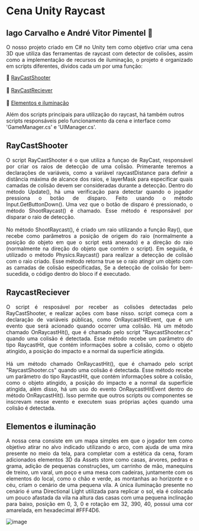 # **Cena Unity Raycast**
## Iago Carvalho e André Vitor Pimentel 📖
<p align="justify">
 O nosso projeto criado em C# no Unity tem como objetivo criar uma cena 3D que utiliza das ferramentas de raycast com detector de colisões, 
 assim como a implementação de recursos de iluminação, o projeto é organizado em scripts diferentes, dividos cada um por uma função:
  
🔹 [RayCastShooter](#raycastshooter) <br><br>
🔹 [RayCastReciever](#raycastreciever)<br><br>
🔹 [Elementos e iluminação](#elementos-e-iluminação) 
  
 Além dos scripts principais para utilização do raycast, há também outros scripts responsáveis pelo funcionamento da cena e interface como 'GameManager.cs' e 'UIManager.cs'.
 </p>
 
## RayCastShooter
<p align="justify">
O script RayCastShooter é o que utiliza a funçao de RayCast, responsável por criar os raios de detecção de uma colisão.
Primerante teremos a declarações de variáveis, como a variável raycastDistance para definir a distância máxima de alcance dos raios, e layerMask para 
especificar quais camadas de colisão devem ser consideradas durante a detecção.
Dentro do método Update(), há uma verificação para detectar quando o jogador pressiona o botão de disparo. Feito usando o método Input.GetButtonDown().
Uma vez que o botão de disparo é pressionado, o método ShootRaycast() é chamado. Esse método é responsável por disparar o raio de detecção.<br><br>
No método ShootRaycast(), é criado um raio utilizando a função Ray(), que recebe como parâmetros a posição de origem do raio 
(normalmente a posição do objeto em que o script está anexado) e a direção do raio (normalmente na direção do objeto que contém o script).
Em seguida, é utilizado o método Physics.Raycast() para realizar a detecção de colisão com o raio criado. 
Esse método retorna true se o raio atingir um objeto com as camadas de colisão especificadas, Se a detecção de colisão for bem-sucedida, o código dentro do bloco if é executado. 
 </p> 
 
 ## RaycastReciever
 <p align="justify">
O script é resposável por receber as colisões detectadas pelo RayCastShooter, e realizar ações com base nisso. 
script começa com a declaração de variáveis públicas, como OnRaycastHitEvent, que é um evento que será acionado quando ocorrer uma colisão.
Há um método chamado OnRaycastHit(), que é chamado pelo script "RaycastShooter.cs" quando uma colisão é detectada. 
Esse método recebe um parâmetro do tipo RaycastHit, que contém informações sobre a colisão, como o objeto atingido, a posição do impacto e a normal da superfície atingida.<br><br>
Há um método chamado OnRaycastHit(), que é chamado pelo script "RaycastShooter.cs" quando uma colisão é detectada. 
Esse método recebe um parâmetro do tipo RaycastHit, que contém informações sobre a colisão, como o objeto atingido, a posição do impacto e a normal da superfície atingida, 
 além disso, há um uso do evento OnRaycastHitEvent dentro do método OnRaycastHit(). 
Isso permite que outros scripts ou componentes se inscrevam nesse evento e executem suas próprias ações quando uma colisão é detectada.
</p>
 
## Elementos e iluminação 
<p align="justify">
A nossa cena consiste em um mapa simples em que o jogador tem como objetivo atirar no alvo indicado utilizando o arco, com ajuda de uma mira presente no meio da tela, para completar com a estética da cena, foram adicionados
elementos 3D da Assets store como casas, árvores, pedras e grama, adição de pequenas construções, um carrinho de mão, manequins de treino, um varal, um poço e uma mesa com cadeiras, 
juntamente com os elementos do local, como o chão e verde, as montanhas ao horizonte e o céu, criam o cenário de uma pequena vila.
A única iluminação presente no cenário é uma Directional Light utilizada para replicar o sol, ela é colocada um pouco afastada da vila na altura das casas com uma pequena inclinação para baixo, posição em 0, 3, 0 
e rotação em 32, 390, 40, possui uma cor amarelada, em hexadecimal #FFF4D6.
</p>

![image](https://github.com/IagoICS/Cena-Unity-Raycast/assets/101645810/83f66764-187b-4ce2-a1d1-ed87deae01a1)


